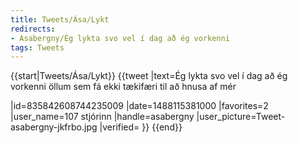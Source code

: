 ```yaml
---
title: Tweets/Ása/Lykt
redirects:
- Asabergny/Ég lykta svo vel í dag að ég vorkenni
tags: Tweets
---
```


{{start|Tweets/Ása/Lykt}}
{{tweet
|text=Ég lykta svo vel í dag að ég vorkenni öllum sem fá ekki tækifæri til að hnusa af mér

|id=835842608744235009
|date=1488115381000
|favorites=2
|user_name=107 stjórinn
|handle=asabergny
|user_picture=Tweet-asabergny-jkfrbo.jpg
|verified=
}}
{{end}}

